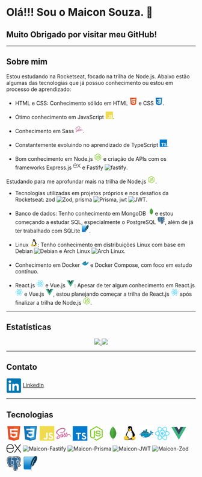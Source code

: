 # Olá!!! Sou o Maicon Souza. 👋

## Muito Obrigado por visitar meu GitHub!

---

## Sobre mim

Estou estudando na Rocketseat, focado na trilha de Node.js. Abaixo estão algumas das tecnologias que já possuo conhecimento ou estou em processo de aprendizado:

- HTML e CSS: Conhecimento sólido em HTML <img src="https://raw.githubusercontent.com/devicons/devicon/master/icons/html5/html5-original.svg" alt="html" height="20"> e CSS <img src="https://raw.githubusercontent.com/devicons/devicon/master/icons/css3/css3-original.svg" alt="css" height="20" >.

- Ótimo conhecimento em JavaScript <img src="https://raw.githubusercontent.com/devicons/devicon/master/icons/javascript/javascript-plain.svg" alt="JavaScript" height="20">.

- Conhecimento em Sass <img src="https://raw.githubusercontent.com/devicons/devicon/master/icons/sass/sass-original.svg" alt="Sass" height="20">.

- Constantemente evoluindo no aprendizado de TypeScript <img src="https://raw.githubusercontent.com/devicons/devicon/master/icons/typescript/typescript-plain.svg" alt="TypeScript" height="20">.

- Bom conhecimento em Node.js <img src="https://raw.githubusercontent.com/devicons/devicon/master/icons/nodejs/nodejs-original.svg" alt="Node.js" height="20"> e criação de APIs com os frameworks Express.js <img src="https://raw.githubusercontent.com/devicons/devicon/master/icons/express/express-original.svg" alt="express" width="20"> e Fastify <img src="https://www.fastify.io/images/fastify-logo-inverted.2180cc6b1919d47a.png" alt="fastify" height="20">. 

Estudando para me aprofundar mais na trilha de Node.js <img src="https://raw.githubusercontent.com/devicons/devicon/master/icons/nodejs/nodejs-original.svg" alt="Node.js" height="20">.

- Tecnologias utilizadas em projetos próprios e nos desafios da Rocketseat: zod <img src="https://zod.dev/logo.svg" alt="Zod" height="20" >, prisma <img src="https://prismalens.vercel.app/header/logo-dark.svg" alt="Prisma" height="20">,  jwt <img src="https://jwt.io/img/pic_logo.svg" alt="JWT" height="20">.

- Banco de dados: Tenho conhecimento em MongoDB <img src="https://raw.githubusercontent.com/devicons/devicon/master/icons/mongodb/mongodb-original.svg" alt="MongoDB" height="20">e estou começando a estudar SQL, especialmente o PostgreSQL <img src="https://raw.githubusercontent.com/devicons/devicon/master/icons/postgresql/postgresql-original.svg" alt="PstgreSQL" height="20">, além de já ter trabalhado com SQLite <img src="https://raw.githubusercontent.com/devicons/devicon/master/icons/sqlite/sqlite-original.svg" alt="SQLite" height="20">.

- Linux <img src="https://raw.githubusercontent.com/devicons/devicon/master/icons/linux/linux-original.svg" alt="Linux" height="20">: Tenho conhecimento em distribuições Linux com base em Debian <img src="https://www.debian.org/Pics/openlogo-50.png" alt="Debian" height="20"> e Arch Linux <img src="https://cdn0.iconfinder.com/data/icons/flat-round-system/512/archlinux-512.png" alt="Arch Linux" height="20">.

- Conhecimento em Docker <img src="https://raw.githubusercontent.com/devicons/devicon/master/icons/docker/docker-original.svg" alt="Docker" height="20"> e Docker Compose, com foco em estudo contínuo.

- React.js <img src="https://raw.githubusercontent.com/devicons/devicon/master/icons/react/react-original.svg" alt="ReactJS" height="20"> e Vue.js <img src="https://raw.githubusercontent.com/devicons/devicon/master/icons/vuejs/vuejs-original.svg" alt="VueJS" height="20">: Apesar de ter algum conhecimento em React.js <img src="https://raw.githubusercontent.com/devicons/devicon/master/icons/react/react-original.svg" alt="ReactJS" height="20"> e Vue.js <img src="https://raw.githubusercontent.com/devicons/devicon/master/icons/vuejs/vuejs-original.svg" alt="VueJS" height="20">, estou planejando começar a trilha de React.js <img src="https://raw.githubusercontent.com/devicons/devicon/master/icons/react/react-original.svg" alt="ReactJS" height="20"> após finalizar a trilha de Node.js <img src="https://raw.githubusercontent.com/devicons/devicon/master/icons/nodejs/nodejs-original.svg" alt="Node.js" height="20">.

---

## Estatísticas

<div align="center">
  <a href="https://github.com/MaiconDeSouza">
    <img 
      height="150rem" 
      src="https://github-readme-stats.vercel.app/api?username=maiconDeSouza&show_icons=true&theme=dracula&include_all_commits=true&count_private=true"
    />
    <img 
      height="150rem" 
      src="https://github-readme-stats.vercel.app/api/top-langs/?username=maiconDeSouza&layout=compact&langs_count=10&theme=dracula"
    />
  </a>
</div>

---

## Contato

<div>
  <img 
    align="center" 
    alt="Maicon-LinkedIn" 
    width="40" 
    src="https://raw.githubusercontent.com/devicons/devicon/master/icons/linkedin/linkedin-original.svg"
  />
  <a href="">
    LinkedIn
  </a>
</div>

---

## Tecnologias

<div>
  <img 
    align="center" 
    alt="Maicon-HTML" 
    width="40" 
    src="https://raw.githubusercontent.com/devicons/devicon/master/icons/html5/html5-original.svg"
  />
  <img 
    align="center" 
    alt="Maicon-CSS" 
    width="40" 
    src="https://raw.githubusercontent.com/devicons/devicon/master/icons/css3/css3-original.svg"
  />
  <img 
    align="center" 
    alt="Maicon-JavaScript" 
    width="40" 
    src="https://raw.githubusercontent.com/devicons/devicon/master/icons/javascript/javascript-plain.svg"
  />
  <img 
    align="center" 
    alt="Maicon-Sass" 
    width="40" 
    src="https://raw.githubusercontent.com/devicons/devicon/master/icons/sass/sass-original.svg"
  />
  <img 
    align="center" 
    alt="Maicon-TypeScript" 
    width="40" 
    src="https://raw.githubusercontent.com/devicons/devicon/master/icons/typescript/typescript-plain.svg"
  />
  <img 
    align="center" 
    alt="Maicon-Node.js" 
    width="40" 
    src="https://raw.githubusercontent.com/devicons/devicon/master/icons/nodejs/nodejs-original.svg"
  />
  <img 
    align="center" 
    alt="Maicon-MongoDB" 
    width="40" 
    src="https://raw.githubusercontent.com/devicons/devicon/master/icons/mongodb/mongodb-original.svg"
  />
  <img 
    align="center" 
    alt="Maicon-Linux" 
    width="40" 
    src="https://raw.githubusercontent.com/devicons/devicon/master/icons/linux/linux-original.svg"
  />
  <img 
    align="center" 
    alt="Maicon-Docker" 
    width="40" 
    src="https://raw.githubusercontent.com/devicons/devicon/master/icons/docker/docker-original.svg"
  />
  <img 
    align="center" 
    alt="Maicon-React" 
    width="40" 
    src="https://raw.githubusercontent.com/devicons/devicon/master/icons/react/react-original.svg"
  />
  <img 
    align="center" 
    alt="Maicon-VueJS" 
    width="40" 
    src="https://raw.githubusercontent.com/devicons/devicon/master/icons/vuejs/vuejs-original.svg"
  />
  <img 
    align="center" 
    alt="Maicon-Express" 
    width="40" 
    src="https://raw.githubusercontent.com/devicons/devicon/master/icons/express/express-original.svg"
  />
  <img 
    align="center" 
    alt="Maicon-Fastify" 
    width="40" 
    src="https://www.fastify.io/images/fastify-logo-inverted.2180cc6b1919d47a.png"
  />
  <img 
    align="center" 
    alt="Maicon-Prisma" 
    width="40" 
    src="https://prismalens.vercel.app/header/logo-dark.svg"
  />
  <img 
    align="center" 
    alt="Maicon-JWT" 
    width="40" 
    src="https://jwt.io/img/pic_logo.svg"
  />
  <img 
    align="center" 
    alt="Maicon-Zod" 
    width="40" 
    src="https://zod.dev/logo.svg"
  />
  <img 
    align="center" 
    alt="Maicon-PostgreSQL" 
    width="40" 
    src="https://raw.githubusercontent.com/devicons/devicon/master/icons/postgresql/postgresql-original.svg"
  />
  <img 
    align="center" 
    alt="Maicon-SQLite" 
    width="40" 
    src="https://raw.githubusercontent.com/devicons/devicon/master/icons/sqlite/sqlite-original.svg"
  />
</div>
